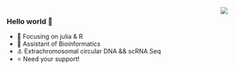 <img align="right" src="https://github-readme-stats.vercel.app/api?username=panxiaoguang&show_icons=true&icon_color=CE1D2D&text_color=718096&bg_color=ffffff&hide_title=true" />

### Hello world 👋

- :orange_book: Focusing on julia & R
- :hammer: Assistant of Bioinformatics
- :anchor: Extrachromosomal circular DNA && scRNA Seq
- :star: Need your support!
